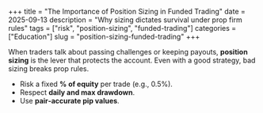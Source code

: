 +++
title = "The Importance of Position Sizing in Funded Trading"
date = 2025-09-13
description = "Why sizing dictates survival under prop firm rules"
tags = ["risk", "position-sizing", "funded-trading"]
categories = ["Education"]
slug = "position-sizing-funded-trading"
+++

When traders talk about passing challenges or keeping payouts, **position sizing** is the lever that protects the account. Even with a good strategy, bad sizing breaks prop rules.

- Risk a fixed **% of equity** per trade (e.g., 0.5%).
- Respect **daily and max drawdown**.
- Use **pair‑accurate pip values**.
